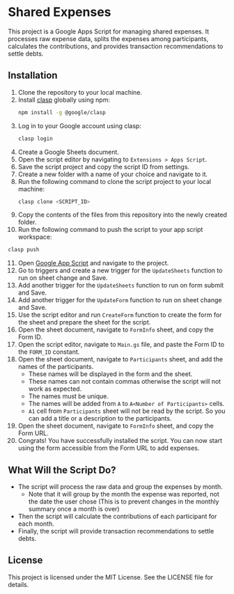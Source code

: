 # Shared Expenses

This project is a Google Apps Script for managing shared expenses. It processes raw expense data, splits the expenses among participants, calculates the contributions, and provides transaction recommendations to settle debts.

## Installation

1. Clone the repository to your local machine.
2. Install [clasp](https://github.com/google/clasp) globally using npm:
   ```sh
   npm install -g @google/clasp
   ```
3. Log in to your Google account using clasp:
   ```sh
   clasp login
   ```
4. Create a Google Sheets document.
5. Open the script editor by navigating to `Extensions > Apps Script`.
6. Save the script project and copy the script ID from settings.
7. Create a new folder with a name of your choice and navigate to it.
8. Run the following command to clone the script project to your local machine:
   ```sh
   clasp clone <SCRIPT_ID>
   ```
9. Copy the contents of the files from this repository into the newly created folder.
10. Run the following command to push the script to your app script workspace:
   ```sh
   clasp push
   ```
11. Open [Google App Script](https://script.google.com/) and navigate to the project.
12. Go to triggers and create a new trigger for the `UpdateSheets` function to run on sheet change and Save.
13. Add another trigger for the `UpdateSheets` function to run on form submit and Save.
14. Add another trigger for the `UpdateForm` function to run on sheet change and Save.
15. Use the script editor and run `CreateForm` function to create the form for the sheet and prepare the sheet for the script.
16. Open the sheet document, navigate to `FormInfo` sheet, and copy the Form ID.
17. Open the script editor, navigate to `Main.gs` file, and paste the Form ID to the `FORM_ID` constant.
18. Open the sheet document, navigate to `Participants` sheet, and add the names of the participants.
      - These names will be displayed in the form and the sheet.
      - These names can not contain commas otherwise the script will not work as expected.
      - The names must be unique.
      - The names will be added from `A` to `A<Number of Participants>` cells.
      - `A1` cell from `Participants` sheet will not be read by the script. So you can add a title or a description to the participants.
17. Open the sheet document, navigate to `FormInfo` sheet, and copy the Form URL.
18. Congrats! You have successfully installed the script. You can now start using the form accessible from the Form URL to add expenses.


## What Will the Script Do?
- The script will process the raw data and group the expenses by month.
   - Note that it will group by the month the expense was reported, not the date the user chose (This is to prevent changes in the monthly summary once a month is over)
- Then the script will calculate the contributions of each participant for each month.
- Finally, the script will provide transaction recommendations to settle debts.

## License

This project is licensed under the MIT License. See the LICENSE file for details.
